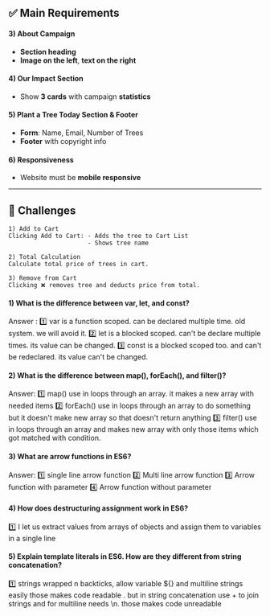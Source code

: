 ## ✅ Main Requirements

#### 3) About Campaign

- **Section heading**
- **Image on the left**, **text on the right**

#### 4) Our Impact Section

- Show **3 cards** with campaign **statistics**

#### 5) Plant a Tree Today Section & Footer

- **Form**: Name, Email, Number of Trees
- **Footer** with copyright info

#### 6) Responsiveness

- Website must be **mobile responsive**

---

## 🧪 Challenges

    1) Add to Cart
    Clicking Add to Cart: - Adds the tree to Cart List
                          - Shows tree name

    2) Total Calculation
    Calculate total price of trees in cart.

    3) Remove from Cart
    Clicking ❌ removes tree and deducts price from total.

#### 1) What is the difference between var, let, and const?

Answer :
1️⃣ var is a function scoped. can be declared multiple time. old system. we will avoid it.
2️⃣ let is a blocked scoped. can't be declare multiple times. its value can be changed.
3️⃣ const is a blocked scoped too. and can't be redeclared. its value can't be changed.

#### 2) What is the difference between map(), forEach(), and filter()?

Answer:
1️⃣ map() use in loops through an array. it makes a new array with needed items
2️⃣ forEach() use in loops through an array to do something but it doesn't make new array so that doesn't return anything
3️⃣ filter() use in loops through an array and makes new array with only those items which got matched with condition.

#### 3) What are arrow functions in ES6?

Answer:
1️⃣ single line arrow function
2️⃣ Multi line arrow function
3️⃣ Arrow function with parameter
4️⃣ Arrow function without parameter

#### 4) How does destructuring assignment work in ES6?

1️⃣ I let us extract values from arrays of objects and assign them to variables in a single line

#### 5) Explain template literals in ES6. How are they different from string concatenation?

1️⃣ strings wrapped n backticks, allow variable ${} and multiline strings easily those makes code readable . but in string concatenation use + to join strings and for multiline needs \n. those makes code unreadable
